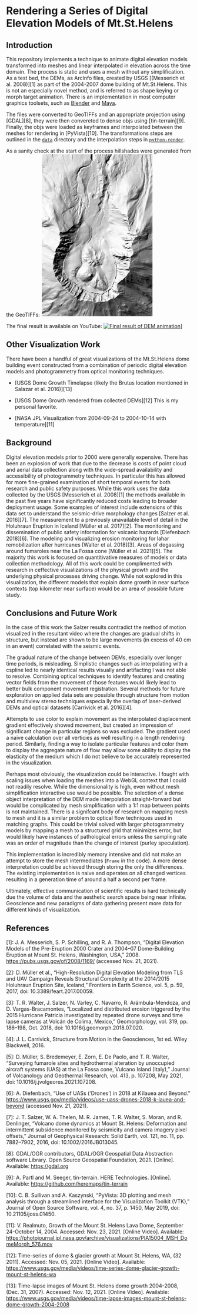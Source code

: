 # Rendering a Series of Digital Elevation Models of Mt.St.Helens

## Introduction
This repository implements a technique to animate digital elevation models transformed into meshes and linear interpolated in elevation across the time domain. The process is static and uses a mesh without any simplification. As a test bed, the DEMs, as ArcInfo files, created by USGS [(Messerich et al. 2008)][1] as part of the 2004-2007 dome building of Mt.St.Helens. This is not an especially novel method, and is referred to as shape keying or morph target animation. There is an implementation in most computer graphics toolsets, such as [Blender](https://docs.blender.org/manual/en/latest/animation/shape_keys/index.html) and [Maya](https://knowledge.autodesk.com/support/maya-lt/learn-explore/caas/CloudHelp/cloudhelp/2015/ENU/MayaLT/files/Blend-Shape-deformer-Setting-keys-for-blend-shapes-htm.html).

The files were converted to GeoTIFFs and an appropriate projection using [GDAL][8], they were then convereted to dense objs using [tin-terrain][9]. Finally, the objs were loaded as keyframes and interpolated between the meshes for rendering in [PyVista][10]. The transformations steps are outlined in the [`data`](data/) directory and the interpolation steps in [`python-render`](python-render/).

As a sanity check at the start of the process hillshades were generated from the GeoTIFFs:
![Hillshape example](/data/map/hillshades/21.png)

The final result is available on YouTube:
[![Final result of DEM animation](https://img.youtube.com/vi/Mc_HcEEyKuk/0.jpg)](https://www.youtube.com/watch?v=Mc_HcEEyKuk)]

## Other Visualization Work
There have been a handful of great visualizations of the Mt.St.Helens dome building event constructed from a combination of periodic digital elevation models and photogrammetry from optical monitoring techniques.

- [USGS Dome Growth Timelapse (likely the Brutus location mentioned in Salazar et al. 2016)][13]

- [USGS Dome Growth rendered from collected DEMs][12]
This is my personal favorite.

- [NASA JPL Visualization from 2004-09-24 to 2004-10-14 with temperature][11]


## Background

Digital elevation models prior to 2000 were generally expensive. There has been an explosion of work that due to the decrease is costs of point cloud and aerial data collection along with the wide-spread availability and accessibility of photogrammetry techniques. In particular this has allowed for more fine-grained examination of short temporal events for both research and public safety purposes. While this work uses the data collected by the USGS [Messerich et al. 2008][1] the methods available in the past five years have significantly reduced costs leading to broader deployment usage. Some examples of interest include extensions of this data set to understand the seismic-drive morphology changes [Salzer et al. 2016][7]. The measurement to a previously unavailable level of detail in the Holuhraun Eruption in Iceland [Müller et al. 2017][2]. The monitoring and dissemination of public safety information for volcanic hazards [Diefenbach 2018][6]. The modeling and visualizing erosion monitoring for lahar remobilization after hurricanes [Walter et al. 2018][3]. Areas of degassing around fumaroles near the La Fossa cone [Müller et al. 2021][5]. The majority this work is focused on quantitivative measures of models or data collection methodology. All of this work could be complimented with research in ceffective visualizations of the physical growth and the underlying physical processes driving change. While not explored in this visualization, the different models that explain dome growth in near surface contexts (top kilometer near surface) would be an area of possible future study. 

## Conclusions and Future Work

In the case of this work the Salzer results contradict the method of motion visualized in the resultant video where the changes are gradual shifts in structure, but instead are shown to be large movements (in excess of 40 cm in an event) correlated with the seismic events. 

The gradual nature of the change between DEMs, especially over longer time periods, is misleading. Simplistic changes such as interpolating with a cspline led to nearly identical results visually and artifacting I was not able to resolve. Combining optical techniques to identify features and creating vector fields from the movement of those features would likely lead to better bulk component movement registration. Several methods for future exploration on applied data sets are possible through structure from motion and multiview stereo techniques especia
lly the overlap of laser-derived DEMs and optical datasets [Carrivick et al. 2016][4].

Attempts to use color to explain movement as the interpolated displacement gradient effectively showed movement, but created an impression of significant change in particular regions so was excluded. The gradient used a naive calculation over all verticies as well resulting in a length rendering period. Similarly, finding a way to isolate particular features and color them to display the aggregate nature of flow may allow some ability to display the elasticity of the medium which I do not believe to be accurately represented in the visualization.

Perhaps most obviously, the visualization could be interactive. I fought with scaling issues when loading the meshes into a WebGL context that I could not readily resolve. While the dimensionality is high, even without mesh simplification interactive use would be possible. The selection of a dense object interpretation of the DEM made interpolation straight-forward but would be complicated by mesh simplification with a 1:1 map between points is not maintained. There is a signifcant body of research on mapping mesh to mesh and it is a similar problem to optical flow techniques used in matching graphs. This could be trivial solved with larger photogrammetry models by mapping a mesh to a structured grid that minimizes error, but would likely have instances of pathological errors unless the sampling rate was an order of magnitude than the change of interest (purley speculation).

This implementation is incredibly memory intensive and did not make an attempt to store the mesh intermediates (`Frame` in the code). A more dense interpretation could be achieved through storing the only the differences. The existing implementation is naive and operates on all changed vertices resulting in a generation time of around a half a second per frame.

Ultimately, effective communication of scientific results is hard technically due the volume of data and the aesthetic search space being near infinite. Geoscience and new paradigms of data gathering present more data for different kinds of visualization.


## References
[1]: J. A. Messerich, S. P. Schilling, and R. A. Thompson, “Digital Elevation Models of the Pre-Eruption 2000 Crater and 2004–07 Dome-Building Eruption at Mount St. Helens, Washington, USA,” 2008. https://pubs.usgs.gov/of/2008/1169/ (accessed Nov. 21, 2021).

[2]: D. Müller et al., “High-Resolution Digital Elevation Modeling from TLS and UAV Campaign Reveals Structural Complexity at the 2014/2015 Holuhraun Eruption Site, Iceland,” Frontiers in Earth Science, vol. 5, p. 59, 2017, doi: 10.3389/feart.2017.00059.

[3]: T. R. Walter, J. Salzer, N. Varley, C. Navarro, R. Arámbula-Mendoza, and D. Vargas-Bracamontes, “Localized and distributed erosion triggered by the 2015 Hurricane Patricia investigated by repeated drone surveys and time lapse cameras at Volcán de Colima, Mexico,” Geomorphology, vol. 319, pp. 186–198, Oct. 2018, doi: 10.1016/j.geomorph.2018.07.020.

[4]: J. L. Carrivick, Structure from Motion in the Geosciences, 1st ed. Wiley Blackwell, 2016.

[5]: D. Müller, S. Bredemeyer, E. Zorn, E. De Paolo, and T. R. Walter, “Surveying fumarole sites and hydrothermal alteration by unoccupied aircraft systems (UAS) at the La Fossa cone, Vulcano Island (Italy),” Journal of Volcanology and Geothermal Research, vol. 413, p. 107208, May 2021, doi: 10.1016/j.jvolgeores.2021.107208.

[6]: A. Diefenbach, “Use of UASs (‘Drones’) in 2018 at Kīlauea and Beyond.” https://www.usgs.gov/media/videos/use-uass-drones-2018-k-lauea-and-beyond (accessed Nov. 21, 2021).

[7]: J. T. Salzer, W. A. Thelen, M. R. James, T. R. Walter, S. Moran, and R. Denlinger, “Volcano dome dynamics at Mount St. Helens: Deformation and intermittent subsidence monitored by seismicity and camera imagery pixel offsets,” Journal of Geophysical Research: Solid Earth, vol. 121, no. 11, pp. 7882–7902, 2016, doi: 10.1002/2016JB013045.

[8]: GDAL/OGR contributors, GDAL/OGR Geospatial Data Abstraction software Library. Open Source Geospatial Foundation, 2021. [Online]. Available: https://gdal.org

[9]: A. Partl and M. Seeger, tin-terrain. HERE Technologies. [Online]. Available: https://github.com/heremaps/tin-terrain

[10]: C. B. Sullivan and A. Kaszynski, “PyVista: 3D plotting and mesh analysis through a streamlined interface for the Visualization Toolkit (VTK),” Journal of Open Source Software, vol. 4, no. 37, p. 1450, May 2019, doi: 10.21105/joss.01450.

[11]: V. Realmuto, Growth of the Mount St. Helens Lava Dome, September 24-October 14, 2004. Accessed: Nov. 23, 2021. [Online Video]. Available: https://photojournal.jpl.nasa.gov/archive/visualizations/PIA15004_MSH_DomeMorph_576.mov

[12]: Time-series of dome & glacier growth at Mount St. Helens, WA, (32 2011). Accessed: Nov. 05, 2021. [Online Video]. Available: https://www.usgs.gov/media/videos/time-series-dome-glacier-growth-mount-st-helens-wa

[13]: Time-lapse images of Mount St. Helens dome growth 2004-2008, (Dec. 31, 2007). Accessed: Nov. 12, 2021. [Online Video]. Available: https://www.usgs.gov/media/videos/time-lapse-images-mount-st-helens-dome-growth-2004-2008
